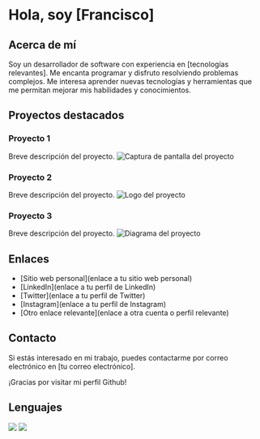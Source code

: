 # Hola, soy [Francisco]

## Acerca de mí
Soy un desarrollador de software con experiencia en [tecnologías relevantes]. Me encanta programar y disfruto resolviendo problemas complejos. Me interesa aprender nuevas tecnologías y herramientas que me permitan mejorar mis habilidades y conocimientos.

## Proyectos destacados
### Proyecto 1
Breve descripción del proyecto.
![Captura de pantalla del proyecto](imagenes/proyecto1.png)

### Proyecto 2
Breve descripción del proyecto.
![Logo del proyecto](imagenes/proyecto2.png)

### Proyecto 3
Breve descripción del proyecto.
![Diagrama del proyecto](imagenes/proyecto3.png)

## Enlaces
- [Sitio web personal](enlace a tu sitio web personal)
- [LinkedIn](enlace a tu perfil de LinkedIn)
- [Twitter](enlace a tu perfil de Twitter)
- [Instagram](enlace a tu perfil de Instagram)
- [Otro enlace relevante](enlace a otra cuenta o perfil relevante)

## Contacto
Si estás interesado en mi trabajo, puedes contactarme por correo electrónico en [tu correo electrónico].

¡Gracias por visitar mi perfil Github!


## Lenguajes

<img src="https://img.icons8.com/color/48/000000/python.png"/>

<img src="https://img.icons8.com/color/48/000000/java-coffee-cup-logo.png"/>
